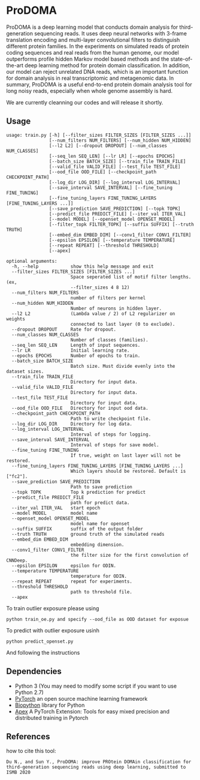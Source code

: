 # ProDOMA
ProDOMA is a deep learning model that conducts domain analysis for third-generation sequencing reads. It uses deep neural networks with 3-frame translation encoding and multi-layer convolutional filters to distinguish different protein families. In the experiments on simulated reads of protein coding sequences and real reads from the human genome, our model outperforms profile hidden Markov model based methods and the state-of-the-art deep learning method for protein domain classification. In addition, our model can reject unrelated DNA reads, which is an important function for domain analysis in real transcriptomic and metagenomic data. In summary, ProDOMA is a useful end-to-end protein domain analysis tool for long noisy reads, especially when whole genome assembly is hard.

We are currently cleanning our codes and will release it shortly.

Usage
----------
```
usage: train.py [-h] [--filter_sizes FILTER_SIZES [FILTER_SIZES ...]]
                [--num_filters NUM_FILTERS] [--num_hidden NUM_HIDDEN]
                [--l2 L2] [--dropout DROPOUT] [--num_classes NUM_CLASSES]
                [--seq_len SEQ_LEN] [--lr LR] [--epochs EPOCHS]
                [--batch_size BATCH_SIZE] [--train_file TRAIN_FILE]
                [--valid_file VALID_FILE] [--test_file TEST_FILE]
                [--ood_file OOD_FILE] [--checkpoint_path CHECKPOINT_PATH]
                [--log_dir LOG_DIR] [--log_interval LOG_INTERVAL]
                [--save_interval SAVE_INTERVAL] [--fine_tuning FINE_TUNING]
                [--fine_tuning_layers FINE_TUNING_LAYERS [FINE_TUNING_LAYERS ...]]
                [--save_prediction SAVE_PREDICTION] [--topk TOPK]
                [--predict_file PREDICT_FILE] [--iter_val ITER_VAL]
                [--model MODEL] [--openset_model OPENSET_MODEL]
                [--filter_topk FILTER_TOPK] [--suffix SUFFIX] [--truth TRUTH]
                [--embed_dim EMBED_DIM] [--conv1_filter CONV1_FILTER]
                [--epsilon EPSILON] [--temperature TEMPERATURE]
                [--repeat REPEAT] [--threshold THRESHOLD] 
                [--apex]

optional arguments:
  -h, --help            show this help message and exit
  --filter_sizes FILTER_SIZES [FILTER_SIZES ...]
                        Space seperated list of motif filter lengths. (ex,
                        --filter_sizes 4 8 12)
  --num_filters NUM_FILTERS
                        number of filters per kernel
  --num_hidden NUM_HIDDEN
                        Number of neurons in hidden layer.
  --l2 L2               (Lambda value / 2) of L2 regularizer on weights
                        connected to last layer (0 to exclude).
  --dropout DROPOUT     Rate for dropout.
  --num_classes NUM_CLASSES
                        Number of classes (families).
  --seq_len SEQ_LEN     Length of input sequences.
  --lr LR               Initial learning rate.
  --epochs EPOCHS       Number of epochs to train.
  --batch_size BATCH_SIZE
                        Batch size. Must divide evenly into the dataset sizes.
  --train_file TRAIN_FILE
                        Directory for input data.
  --valid_file VALID_FILE
                        Directory for input data.
  --test_file TEST_FILE
                        Directory for input data.
  --ood_file OOD_FILE   Directory for input ood data.
  --checkpoint_path CHECKPOINT_PATH
                        Path to write checkpoint file.
  --log_dir LOG_DIR     Directory for log data.
  --log_interval LOG_INTERVAL
                        Interval of steps for logging.
  --save_interval SAVE_INTERVAL
                        Interval of steps for save model.
  --fine_tuning FINE_TUNING
                        If true, weight on last layer will not be restored.
  --fine_tuning_layers FINE_TUNING_LAYERS [FINE_TUNING_LAYERS ...]
                        Which layers should be restored. Default is ["fc2"].
  --save_prediction SAVE_PREDICTION
                        Path to save prediction
  --topk TOPK           Top k prediction for predict
  --predict_file PREDICT_FILE
                        path for predict data.
  --iter_val ITER_VAL   start epoch
  --model MODEL         model name
  --openset_model OPENSET_MODEL
                        model name for openset
  --suffix SUFFIX       suffix of the output folder
  --truth TRUTH         ground truth of the simulated reads
  --embed_dim EMBED_DIM
                        embedding dimension.
  --conv1_filter CONV1_FILTER
                        the filter size for the first convolution of CNNDeep.
  --epsilon EPSILON     epsilon for ODIN.
  --temperature TEMPERATURE
                        temperature for ODIN.
  --repeat REPEAT       repeat for experiments.
  --threshold THRESHOLD
                        path to threshold file.
  --apex
```
To train outlier exposure please using 
```
python train_oe.py and specify --ood_file as OOD dataset for exposue
```
To predict with outlier exposure usinh
```
python predict_openset.py
```
And following the instructions

Dependencies
----------

* Python 3 (You may need to modify some script if you want to use Python 2.7)
* [PyTorch](https://pytorch.org/) an open source machine learning framework
* [Biopython](http://biopython.org/) library for Python
* [Apex](https://github.com/NVIDIA/apex) A PyTorch Extension: Tools for easy mixed precision and distributed training in Pytorch

References
----------

how to cite this tool:

    Du N., and Sun Y., ProDOMA: improve PROtein DOMAin classification for third-generation sequencing reads using deep learning, submitted to ISMB 2020
